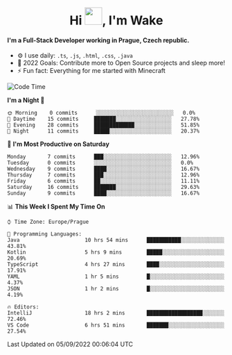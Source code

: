 <h1 align="center">Hi <img src="https://raw.githubusercontent.com/MrWakeCZ/MrWakeCZ/master/Hi.gif" width="40px" />, I'm Wake</h1>

#### I'm a Full-Stack Developer working in Prague, Czech republic.
- ⚙️ I use daily: `.ts`, `.js`, `.html`, `.css`, `.java`
- 🥅 2022 Goals: Contribute more to Open Source projects and sleep more!
- ⚡ Fun fact: Everything for me started with Minecraft

<!--START_SECTION:waka-->
![Code Time](http://img.shields.io/badge/Code%20Time-2%2C661%20hrs%2053%20mins-blue)

**I'm a Night 🦉** 

```text
🌞 Morning    0 commits      ░░░░░░░░░░░░░░░░░░░░░░░░░   0.0% 
🌆 Daytime    15 commits     ███████░░░░░░░░░░░░░░░░░░   27.78% 
🌃 Evening    28 commits     █████████████░░░░░░░░░░░░   51.85% 
🌙 Night      11 commits     █████░░░░░░░░░░░░░░░░░░░░   20.37%

```
📅 **I'm Most Productive on Saturday** 

```text
Monday       7 commits      ███░░░░░░░░░░░░░░░░░░░░░░   12.96% 
Tuesday      0 commits      ░░░░░░░░░░░░░░░░░░░░░░░░░   0.0% 
Wednesday    9 commits      ████░░░░░░░░░░░░░░░░░░░░░   16.67% 
Thursday     7 commits      ███░░░░░░░░░░░░░░░░░░░░░░   12.96% 
Friday       6 commits      ██░░░░░░░░░░░░░░░░░░░░░░░   11.11% 
Saturday     16 commits     ███████░░░░░░░░░░░░░░░░░░   29.63% 
Sunday       9 commits      ████░░░░░░░░░░░░░░░░░░░░░   16.67%

```


📊 **This Week I Spent My Time On** 

```text
⌚︎ Time Zone: Europe/Prague

💬 Programming Languages: 
Java                     10 hrs 54 mins      ███████████░░░░░░░░░░░░░░   43.81% 
Kotlin                   5 hrs 9 mins        █████░░░░░░░░░░░░░░░░░░░░   20.69% 
TypeScript               4 hrs 27 mins       ████░░░░░░░░░░░░░░░░░░░░░   17.91% 
YAML                     1 hr 5 mins         █░░░░░░░░░░░░░░░░░░░░░░░░   4.37% 
JSON                     1 hr 2 mins         █░░░░░░░░░░░░░░░░░░░░░░░░   4.19%

🔥 Editors: 
IntelliJ                 18 hrs 2 mins       ██████████████████░░░░░░░   72.46% 
VS Code                  6 hrs 51 mins       ███████░░░░░░░░░░░░░░░░░░   27.54%

```


 Last Updated on 05/09/2022 00:06:04 UTC
<!--END_SECTION:waka-->
